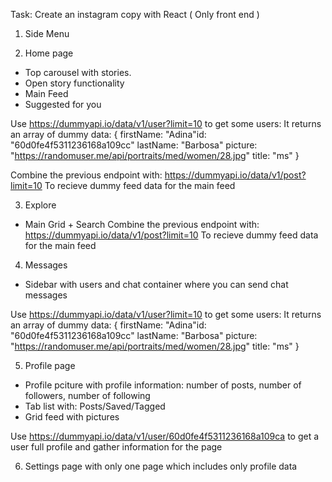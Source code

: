 Task: 
Create an instagram copy with React ( Only front end )

1) Side Menu

2) Home page

- Top carousel with stories.
- Open story functionality
- Main Feed
- Suggested for you

Use https://dummyapi.io/data/v1/user?limit=10 to get some users:
It returns an array of dummy data:
{
firstName: "Adina"id: "60d0fe4f5311236168a109cc"
lastName: "Barbosa"
picture: "https://randomuser.me/api/portraits/med/women/28.jpg"
title: "ms"
}

Combine the previous endpoint with:
https://dummyapi.io/data/v1/post?limit=10
To recieve dummy feed data for the main feed


3) Explore
- Main Grid + Search
Combine the previous endpoint with:
https://dummyapi.io/data/v1/post?limit=10
To recieve dummy feed data for the main feed

4) Messages
- Sidebar with users and chat container where you can send chat messages

Use https://dummyapi.io/data/v1/user?limit=10 to get some users:
It returns an array of dummy data:
{
firstName: "Adina"id: "60d0fe4f5311236168a109cc"
lastName: "Barbosa"
picture: "https://randomuser.me/api/portraits/med/women/28.jpg"
title: "ms"
}

5) Profile page
- Profile pciture with profile information: number of posts, number of followers, number of following
- Tab list with: Posts/Saved/Tagged
- Grid feed with pictures

Use https://dummyapi.io/data/v1/user/60d0fe4f5311236168a109ca to get a user full profile and gather information for the page

6) Settings page with only one page which includes only profile data


